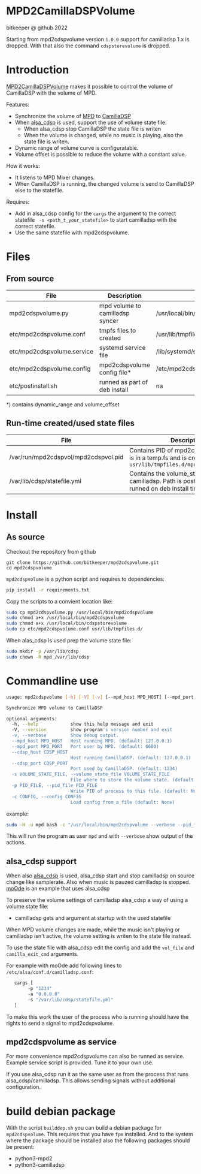 MPD2CamillaDSPVolume<!-- omit in toc -->
=============================================
bitkeeper @ github 2022

Starting from mpd2cdspvolume version `1.0.0` support for camilladsp 1.x is dropped. With that also the command `cdspstorevolume` is dropped.

# Introduction

[MPD2CamillaDSPVolume](https://github.com/bitkeeper/mpd2cdspvolume) makes it possible to control the volume of CamillaDSP with the volume of MPD.

Features:
- Synchronize the volume of [MPD](https://www.musicpd.org/) to [CamillaDSP](https://github.com/HEnquist/camilladsp)
- When [alsa_cdsp](https://github.com/scripple/alsa_cdsp) is used, support the use of  volume state file:
  - When alsa_cdsp stop CamillaDSP the state file is writen
  - When the volume is changed, while no music is playing, also the state file is writen.
- Dynamic range of volume curve is configuratable.
- Volume offset is possible to reduce the volume with a constant value.

How it works:
* It listens to MPD Mixer changes.
* When CamillaDSP is running, the changed volume is send to CamillaDSP else to the statefile.

Requires:
* Add in alsa_cdsp config for the `cargs` the argument to the correct statefile ` -s <path_t_your_statefile>` to start camilladsp with the correct statefile.
* Use the same statefile with mpd2cdspvolume.


# Files
## From source

| File    |      Description    | Packed  as |
|----------  |-----------------|---------------|
| mpd2cdspvolume.py       | mpd volume to camilladsp syncer                           | /usr/local/bin/mpd2cdspvolume |
| etc/mpd2cdspvolume.conf | tmpfs files to created                                    | /usr/lib/tmpfiles.d/mpd2cdspvolume.conf |
| etc/mpd2cdspvolume.service | systemd service file                                   | /lib/systemd/system/mpd2cdspvolume.service |
| etc/mpd2cdspvolume.config | mpd2cdspvolume config file*                                  | /etc/mpd2cdspvolume.config
| etc/postinstall.sh      | runned as part of deb install                             | na |

*) contains dynamic_range and volume_offset

## Run-time created/used state files

| File    |      Description    |
|----------  |-----------------|
| /var/run/mpd2cdspvol/mpd2cdspvol.pid | Contains PID of mpd2cdspvolume. Path is in a temp.fs and is created on boot by `usr/lib/tmpfiles.d/mpd2cdspvolume.conf` |
| /var/lib/cdsp/statefile.yml | Contains the volume_state as required by camilladsp. Path is postinstall.sh (typical runned on deb install time)|

# Install


## As source
Checkout the repository from github
```
git clone https://github.com/bitkeeper/mpd2cdspvolume.git
cd mpd2cdspvolume
```

`mpd2cdspvolume` is a python script and requires to dependencies:
```bash
pip install -r requirements.txt
```

Copy the scripts to a convient location like:
```bash
sudo cp mpd2cdspvolume.py /usr/local/bin/mpd2cdspvolume
sudo chmod a+x /usr/local/bin/mpd2cdspvolume
sudo chmod a+x /usr/local/bin/cdspstorevolume
sudo cp etc/mpd2cdspvolume.conf usr/lib/tmpfiles.d/
```

When alas_cdsp is used prep the volume state file:
```bash
sudo mkdir -p /var/lib/cdsp
sudo chown -R mpd /var/lib/cdsp
```

# Commandline use
```bash
usage: mpd2cdspvolume [-h] [-V] [-v] [--mpd_host MPD_HOST] [--mpd_port MPD_PORT] [--cdsp_host CDSP_HOST] [--cdsp_port CDSP_PORT] [-s VOLUME_STATE_FILE] [-p PID_FILE] [-c CONFIG]

Synchronize MPD volume to CamillaDSP

optional arguments:
  -h, --help            show this help message and exit
  -V, --version         show program's version number and exit
  -v, --verbose         Show debug output.
  --mpd_host MPD_HOST   Host running MPD. (default: 127.0.0.1)
  --mpd_port MPD_PORT   Port user by MPD. (default: 6600)
  --cdsp_host CDSP_HOST
                        Host running CamillaDSP. (default: 127.0.0.1)
  --cdsp_port CDSP_PORT
                        Port used by CamillaDSP. (default: 1234)
  -s VOLUME_STATE_FILE, --volume_state_file VOLUME_STATE_FILE
                        File where to store the volume state. (default: None)
  -p PID_FILE, --pid_file PID_FILE
                        Write PID of process to this file. (default: None)
  -c CONFIG, --config CONFIG
                        Load config from a file (default: None)
```

example:

```bash
sudo -H -u mpd bash -c "/usr/local/bin/mpd2cdspvolume --verbose --pid_file /var/run/mpd2cdspvol/mpd2cdspvol.pid --volume_state_file /var/lib/cdsp/statefile.yml --config /etc/mpd2cdspvolume.config"
```
This will run the program as user `mpd` and with `--verbose` show output of the actions.

## alsa_cdsp support
When also  [alsa_cdsp](https://github.com/scripple/alsa_cdsp) is used, alsa_cdsp start and stop camilladsp on source change like samplerate. Also when music is pauzed camilladsp is stopped. [moOde](https://www.moode.org) is an example that uses alsa_cdsp

To preserve the volume settings of camilladsp alsa_cdsp a way of using a volume state file:
- camilladsp gets and argument at startup with the used statefile


When MPD volume changes are made, while the music isn't playing or camilladsp isn't active, the volume setting is writen to the state file instead.

To use the state file with alsa_cdsp edit the config and add the `vol_file` and `camilla_exit_cmd` arguments.

For example with moOde add following lines to `/etc/alsa/conf.d/camilladsp.conf`:
```bash
   cargs [
        -p "1234"
        -a "0.0.0.0"
        -s "/var/lib/cdsp/statefile.yml"
   ]
```

To make this work the user of the process who is running should have the rights to send a signal to mpd2cdspvolume.


## mpd2cdspvolume as service
For more convenience mpd2cdspvolume can also be runned as service.
Example service script is provided. Tune it to your own use.

If you use alsa_cdsp run it as the same user as from the process that runs alsa_cdsp/camilladsp. This allows sending signals without additional configuration.


# build debian package
With the script `builddep.sh` you can build a debian package for `mpd2cdspvolume`.
This requires that you have `fpm` installed.
And to the system where the package should be installed also the following packages should be present:
* python3-mpd2
* python3-camilladsp



